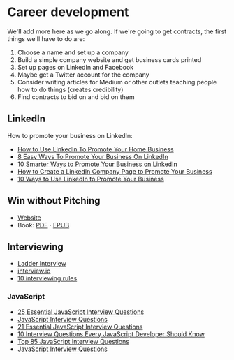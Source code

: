# Career development

We'll add more here as we go along. If we're going to get contracts, the first things we'll have to do are:

1. Choose a name and set up a company
2. Build a simple company website and get business cards printed
3. Set up pages on LinkedIn and Facebook
4. Maybe get a Twitter account for the company
5. Consider writing articles for Medium or other outlets teaching people how to do things (creates credibility)
6. Find contracts to bid on and bid on them

## LinkedIn

How to promote your business on LinkedIn:

- [How to Use LinkedIn To Promote Your Home Business](http://homebusiness.about.com/od/socialmediamarketing/a/How-To-Use-Linkedin-for-Marketing.htm)
- [8 Easy Ways To Promote Your Business On LinkedIn](http://www.businessinsider.com.au/how-to-promote-your-business-on-linkedin-2012-7?r=US&IR=T#1-get-your-company-on-linkedin-1)
- [10 Smarter Ways to Promote Your Business on LinkedIn](http://www.wix.com/blog/2014/02/promote-your-business-on-linkedin/)
- [How to Create a LinkedIn Company Page to Promote Your Business](http://www.socialmediaexaminer.com/create-a-linkedin-company-page-to-promote-your-business/)
- [10 Ways to Use LinkedIn to Promote Your Business](https://www.sitepoint.com/use-linkedin-promote-business/)

## Win without Pitching

- [Website](http://www.winwithoutpitching.com/the-manifesto/)
- Book: [PDF](https://www.dropbox.com/s/3tm18226n8v4l32/win-without-pitching-manifesto.pdf?dl=0) &middot; [EPUB](https://www.dropbox.com/s/albvi7leuzo823v/win-without-pitching-manifesto.epub?dl=0)

## Interviewing

- [Ladder Interview](https://en.wikipedia.org/wiki/Ladder_interview)
- [interview.io](http://interviewing.io/)
- [10 interviewing rules](http://www.monster.com/career-advice/article/ten-interviewing-rules)

### JavaScript

- [25 Essential JavaScript Interview Questions](https://www.toptal.com/javascript/interview-questions)
- [JavaScript Interview Questions](http://www.tutorialspoint.com/javascript/javascript_interview_questions.htm)
- [21 Essential JavaScript Interview Questions](https://www.codementor.io/javascript/tutorial/21-essential-javascript-tech-interview-practice-questions-answers)
- [10 Interview Questions Every JavaScript Developer Should Know](https://medium.com/javascript-scene/10-interview-questions-every-javascript-developer-should-know-6fa6bdf5ad95#.8ia1ttpor)
- [Top 85 JavaScript Interview Questions](http://career.guru99.com/top-85-javascript-interview-questions/)
- [JavaScript Interview Questions](https://www.interviewcake.com/javascript-interview-questions)
